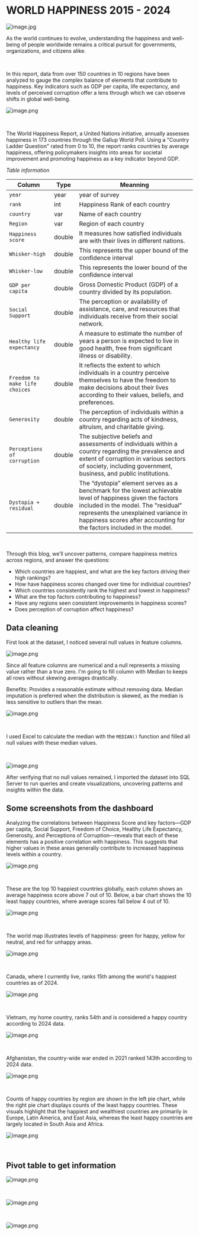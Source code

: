 # WORLD HAPPINESS 2015 - 2024

![image.jpg](/World-happiness/Images/image1.jpg)

<p>As the world continues to evolve, understanding the happiness and well-being of people worldwide remains a critical pursuit for governments, organizations, and citizens alike.</p>

<br>

<p>In this report, data from over 150 countries in 10 regions have been analyzed to gauge the complex balance of elements that contribute to happiness. Key indicators such as GDP per capita, life expectancy, and levels of perceived corruption offer a lens through which we can observe shifts in global well-being. 

<br>

![image.png](/World-happiness/Images/image2.png)

<br>

<p> The World Happiness Report, a United Nations initiative, annually assesses happiness in 173 countries through the Gallup World Poll. Using a "Country Ladder Question" rated from 0 to 10, the report ranks countries by average happiness, offering policymakers insights into areas for societal improvement and promoting happiness as a key indicator beyond GDP.

<br> 

*Table information*

| Column      | Type | Meanning       |
|-------------|-----|------------|
| <code>year</code>    | year  | year of survey   |
| <code>rank</code>  | int  | Happiness Rank of each country |
| <code>country</code> | var  | Name of each country |
| <code>Region</code> | var  | Region of each country |
| <code>Happiness score</code>    | double  |  It measures how satisfied individuals are with their lives in different nations.  |
| <code>Whisker-high</code>    | double  | This represents the upper bound of the confidence interval   |
| <code>Whisker-low</code>    | double  | This represents the lower bound of the confidence interval   |
| <code>GDP per capita</code>    | double  | Gross Domestic Product (GDP) of a country divided by its population.   |
| <code>Social Support</code>    | double  | The perception or availability of assistance, care, and resources that individuals receive from their social network.   |
| <code>Healthy life expectancy</code>    | double  | A measure to estimate the number of years a person is expected to live in good health, free from significant illness or disability. |
| <code>Freedom to make life choices</code>    | double  | It reflects the extent to which individuals in a country perceive themselves to have the freedom to make decisions about their lives according to their values, beliefs, and preferences.   |
| <code>Generosity</code>    | double  | The perception of individuals within a country regarding acts of kindness, altruism, and charitable giving.    |
| <code>Perceptions of corruption</code>    | double  | The subjective beliefs and assessments of individuals within a country regarding the prevalence and extent of corruption in various sectors of society, including government, business, and public institutions.    |
| <code>Dystopia + residual</code>    | double  | The “dystopia” element serves as a benchmark for the lowest achievable level of happiness given the factors included in the model. The "residual" represents the unexplained variance in happiness scores after accounting for the factors included in the model. |

<br>

Through this blog, we’ll uncover patterns, compare happiness metrics across regions, and answer the questions:

* Which countries are happiest, and what are the key factors driving their high rankings? 
* How have happiness scores changed over time for individual countries?
* Which countries consistently rank the highest and lowest in happiness? 
* What are the top factors contributing to happiness?
* Have any regions seen consistent improvements in happiness scores?
* Does perception of corruption affect happiness?


## Data cleaning

First look at the dataset, I noticed several null values in feature columns.

![image.png](/World-happiness/Images/image3.png)

<p> Since all feature columns are numerical and a null represents a missing value rather than a true zero. I'm going to fill column with Median to keeps all rows without skewing averages drastically.
<p> Benefits: Provides a reasonable estimate without removing data. Median imputation is preferred when the distribution is skewed, as the median is less sensitive to outliers than the mean.

![image.png](/World-happiness/Images/image4.png)

<br>

I used Excel to calculate the median with the <code>MEDIAN()</code> function and filled all null values with these median values.

<br>

![image.png](/World-happiness/Images/image5.png)

After verifying that no null values remained, I imported the dataset into SQL Server to run queries and create visualizations, uncovering patterns and insights within the data.

## Some screenshots from the dashboard

<p> Analyzing the correlations between Happiness Score and key factors—GDP per capita, Social Support, Freedom of Choice, Healthy Life Expectancy, Generosity, and Perceptions of Corruption—reveals that each of these elements has a positive correlation with happiness. This suggests that higher values in these areas generally contribute to increased happiness levels within a country.

![image.png](/World-happiness/Images/image6.png)

<br>

<p> These are the top 10 happiest countries globally, each column shows an average happiness score above 7 out of 10. Below, a bar chart shows the 10 least happy countries, where average scores fall below 4 out of 10. 

![image.png](/World-happiness/Images/image7.png)

<br>

<p> The world map illustrates levels of happiness: green for happy, yellow for neutral, and red for unhappy areas.

![image.png](/World-happiness/Images/image8.png)

<br>

<p> Canada, where I currently live, ranks 15th among the world's happiest countries as of 2024.

![image.png](/World-happiness/Images/image9.png)

<br>

<p> Vietnam, my home country, ranks 54th and is considered a happy country according to 2024 data.

![image.png](/World-happiness/Images/image13.png)

<br>

<p>Afghanistan, the country-wide war ended in 2021 ranked 143th according to 2024 data.

![image.png](/World-happiness/Images/image12.png)

<br>

<p> Counts of happy countries by region are shown in the left pie chart, while the right pie chart displays counts of the least happy countries. These visuals highlight that the happiest and wealthiest countries are primarily in Europe, Latin America, and East Asia, whereas the least happy countries are largely located in South Asia and Africa.

![image.png](/World-happiness/Images/image14.png)

<br>

## Pivot table to get information

![image.png](/World-happiness/Images/image16.png)

<br>

![image.png](/World-happiness/Images/image17.png)

<br>

![image.png](/World-happiness/Images/image18.png)